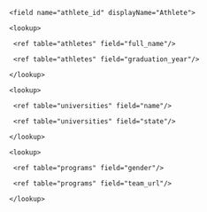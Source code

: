 <page id="athleteApplicationsList" displayName="Athlete Applications" editType="DETAILS">

  <component type="ListView" table="athlete_applications" createButton="VISIBLE">

    <field name="athlete_id" displayName="Athlete">

    <lookup>

     <ref table="athletes" field="full_name"/>

     <ref table="athletes" field="graduation_year"/>

    </lookup>

   </field>

   <field name="university_id" displayName="University">

    <lookup>

     <ref table="universities" field="name"/>

     <ref table="universities" field="state"/>

    </lookup>

   </field>

   <field name="program_id" displayName="Program">

    <lookup>

     <ref table="programs" field="gender"/>

     <ref table="programs" field="team_url"/>

    </lookup>

   </field>

   <field name="stage" displayName="Stage"/>

<field id="start_date" displayName="Started" enableInlineEdit="FALSE"/>

<field id="offer_date" displayName="Offer Date" enableInlineEdit="FALSE"/>

<field id="commitment_date" displayName="Committed Date" enableInlineEdit="FALSE"/>

   <field name="last_interaction_at" displayName="Last Interaction"/>

  </component>

</page>

